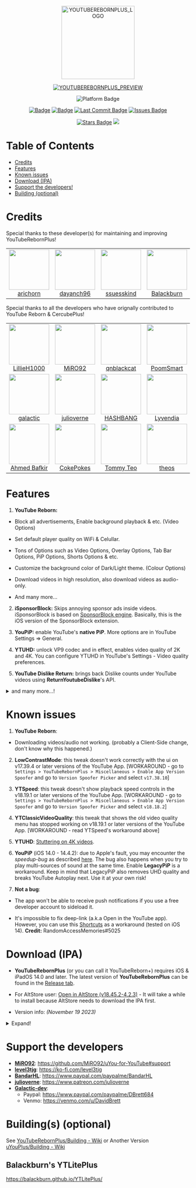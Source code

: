 <p align="center">
  <a href="https://user-images.githubusercontent.com/78001398/272768616-dd6060f8-9a75-420d-a90d-8183129ac9c2.png">
    <img src="https://user-images.githubusercontent.com/78001398/272768287-192c1f44-06fb-402e-9381-382dad57f37a.png" alt="YOUTUBEREBORNPLUS_LOGO" width="200px" height="200px">
  </a>
</p>

<p align="center">
  <a href="https://user-images.githubusercontent.com/78001398/217129808-4efa2213-9e01-4fa4-a9d4-04c90e7fa88b.png">
    <img src="https://user-images.githubusercontent.com/78001398/273735783-8ac8d491-fe89-4706-9406-6b82530f6f9d.png" alt="YOUTUBEREBORNPLUS_PREVIEW">
  </a>
</p>

<p align="center">
  <img src="https://img.shields.io/badge/Platform-iOS%20%7C%20iPadOS%2014.0%2B-yellow?logo=apple&logoColor=darkgray" alt="Platform Badge">
</p>

<p align="center">
    <a href="https://github.com/arichorn/YouTubeRebornPlus/release/latest"><img src="https://custom-icon-badges.demolab.com/github/v/release/arichorn/YouTubeRebornPlus?logo=youtube&color=%23ff0000&label=Latest%20Release" alt="Badge"></img></a>
    <a href="https://github.com/arichorn/YouTubeRebornPlus/releases/latest"><img src="https://img.shields.io/github/downloads/arichorn/YouTubeRebornPlus/total?color=%23ff0000&label=Downloads&logo=cloudsmith&logoColor=white" alt="Badge"></img></a>
    <a href="https://github.com/arichorn/YouTubeRebornPlus/commit"><img src="https://custom-icon-badges.demolab.com/github/last-commit/arichorn/YouTubeRebornPlus?logo=history&logoColor=white&color=%23ff0000&label=Last%20Commit" alt="Last Commit Badge"></a>
    <a href="https://github.com/arichorn/YouTubeRebornPlus/issues"><img src="https://custom-icon-badges.demolab.com/github/issues-raw/arichorn/YouTubeRebornPlus?logo=issue-opened&logoColor=white&color=%23ff0000&label=Issues" alt="Issues Badge"></a>
</p>

<p align="center">
    <a href="https://github.com/arichorn/YouTubeRebornPlus/stargazers"><img src="https://custom-icon-badges.demolab.com/github/stars/arichorn/YouTubeRebornPlus?logo=star&logoColor=white&color=%23ff0000&label=Stars" alt="Stars Badge"></img></a>
<a href="https://github.com/arichorn/YouTubeRebornPlus/network/members"><img src="https://custom-icon-badges.demolab.com/github/forks/arichorn/YouTubeRebornPlus?logo=github&logoColor=white&color=%23ff0000&label=Forks"></a>
</p>

# Table of Contents

* [Credits](#credits)
* [Features](#features)
* [Known issues](#known-issues)
* [Download (IPA)](#download-ipa)
* [Support the developers!](#support-the-developers)
* [Building (optional)](#building-optional)

# Credits

<table id='maintainer credit'>
Special thanks to these developer(s) for maintaining and improving YouTubeRebornPlus!
<tr>
<td align="center">
<a href='https://github.com/arichorn'>
<img src='https://user-images.githubusercontent.com/78001398/271853100-d5c74be7-4890-411c-907a-dc5f7b5fa46e.png' width='110px;'>
</a>
<br>
<a href='https://github.com/arichorn'>arichorn</a>
</td>
<td align="center">
<a href='https://github.com/dayanch96'>
<img src='https://user-images.githubusercontent.com/78001398/271853514-129334b3-498f-4804-aceb-392bf5e373e6.png' width='110px;'>
</a>
<br>
<a href='https://github.com/dayanch96'>dayanch96</a>
</td>
<td align="center">
<a href='https://github.com/ssuesskind'>
<img src='https://user-images.githubusercontent.com/78001398/271853585-77271641-b825-43b1-af57-d9f5b12fe8ff.png' width='110px;'>
</a>
<br>
<a href='https://github.com/ssuesskind'>ssuesskind</a>
</td>
<td align="center">
<a href='https://github.com/Balackburn'>
<img src='https://user-images.githubusercontent.com/78001398/271853318-3005deb3-b484-4b2b-a093-44c2af79b9af.png' width='110px;'>
</a>
<br>
<a href='https://github.com/Balackburn'>Balackburn</a>
</td>

<table id='credit'>
Special thanks to all the developers who have orignally contributed to YouTube Reborn & CercubePlus!
<tr>
<td align="center">
<a href='https://github.com/LillieH1000'>
<img src='https://user-images.githubusercontent.com/78001398/273734554-1dbcb189-0778-4239-a139-fb4325c12e46.png' width='110px'>
</a>
<br>
<a href='https://github.com/LillieH1000'>LillieH1000</a>
</td>
<td align="center">
<a href='https://github.com/MiRO92'>
<img src='https://user-images.githubusercontent.com/78001398/271811861-da79accc-095c-4cb3-b7b4-8d48b1449259.png' width='110px'>
</a>
<br>
<a href='https://twitter.com/miro92'>MiRO92</a>
</td>
<td align="center">
<a href='https://github.com/qnblackcat'>
<img src='https://user-images.githubusercontent.com/78001398/271812521-e52ebf96-7272-4ec0-a149-8e721c053508.png' width='110px'>
</a>
<br>
<a href='https://twitter.com/qnblackcat'>qnblackcat</a>
</td>
<td align="center">
<a href='https://github.com/PoomSmart'>
<img src='https://user-images.githubusercontent.com/78001398/271811615-96093202-4aec-4e50-a750-8c7b83f3862c.png' width='110px'>
</a>
<br>
<a href='https://twitter.com/poomsmart'>PoomSmart</a>
</td>
<td align="center">
<a href='https://github.com/level3tjg'>
<img src='https://user-images.githubusercontent.com/78001398/271812596-7854996a-3825-4971-a9ff-1001b4d153cb.png' width='110px'>
</a>
<br>
<a href='https://twitter.com/level3tjg'>level3tjg</a>
</td>
<td align="center">
<a href='https://github.com/BandarHL'>
<img src='https://user-images.githubusercontent.com/78001398/271812729-2bb63da0-5239-43a4-aa3e-e1daa67e8dc2.png' width='110px'>
</a>
<br>
<a href='https://twitter.com/bandarhl'>BandarHelal</a>
</td>
</tr>
  
<tr>
<td align="center">
<a href='https://github.com/Galactic-Dev'>
<img src='https://user-images.githubusercontent.com/78001398/271812231-5b7d5d9f-6d19-4174-8478-8f07379ee1ca.png' width='110px'>
</a>
<br>
<a href='https://twitter.com/dev_galactic'>galactic</a>
</td>
<td align="center">
<a href='https://github.com/julioverne'>
<img src='https://user-images.githubusercontent.com/78001398/271812914-bf26d603-2d94-49f4-9702-f5e66af3f44a.png' width='110px'>
</a>
<br>
<a href='https://twitter.com/ijulioverne'>julioverne</a>
</td>
<td align="center">
<a href='https://github.com/hbang'>
<img src='https://user-images.githubusercontent.com/78001398/271813035-2e168ee5-fc47-43a6-9307-0fc20c7fca60.png' width='110px'>
</a>
<br>
<a href='https://twitter.com/hashbang'>HASHBANG</a>
</td>
<td align="center">
<a href='https://github.com/Lyvendia'>
<img src='https://user-images.githubusercontent.com/78001398/271812187-1c0d5b24-caba-4616-b875-4c458d10ca55.png' width='110px'>
</a>
<br>
<a href='https://github.com/Lyvendia'>Lyvendia</a>
</td>
<td align="center">
<a href='https://github.com/therealFoxster'>
<img src='https://user-images.githubusercontent.com/78001398/271812075-923038a7-5ffa-4ea4-9de4-fdf4e5d556c2.png' width='110px'>
</a>
<br>
<a href='https://twitter.com/therealFoxster'>Foxster</a>
</td>
<td align="center">
<a href='https://github.com/ichitaso'>
<img src='https://user-images.githubusercontent.com/78001398/271812398-c7e40fa3-4e0b-4be2-aa51-900444d59abd.png' width='110px'>
</a>
<br>
<a href='https://twitter.com/ichitaso'>ichitaso</a>
</td>
</tr>

<tr>
<td align="center">
<a href='https://github.com/AhmedBafkir'>
<img src='https://user-images.githubusercontent.com/78001398/271813114-dcb005f7-b83b-40e6-a9cb-9b661dd6b33b.png' width='110px'>
</a>
<br>
<a href='https://twitter.com/Peaceful_0'>Ahmed Bafkir</a>
</td>
<td align="center">
<a href='https://github.com/CokePokes'>
<img src='https://user-images.githubusercontent.com/78001398/271813228-d28471b4-cb67-442c-bd63-276f1641a14e.png' width='110px'>
</a>
<br>
<a href='https://twitter.com/cokepokes'>CokePokes</a>
</td>
<td align="center">
<a href='https://github.com/ISnackable'>
<img src='https://user-images.githubusercontent.com/78001398/271813311-2027a8de-a08d-4f1b-97a4-167f4bcef497.png' width='110px'>
</a>
<br>
<a href='https://isnackable.me/'>Tommy Teo</a>
</td>
<td align="center">
<a href='https://github.com/theos/theos'>
<img src='https://user-images.githubusercontent.com/78001398/271813393-56a63730-a56d-41ba-b473-4d37761526c9.png' width='110px'>
</a>
<br>
<a href='https://theos.dev'>theos</a>
</td>
</tr>
</table>

# Features

1. **YouTube Reborn:**

- Block all advertisements, Enable background playback & etc. (Video Options)

- Set default player quality on WiFi & Celullar.

- Tons of Options such as Video Options, Overlay Options, Tab Bar Options, PiP Options, Shorts Options & etc.

- Customize the background color of Dark/Light theme. (Colour Options)

- Download videos in high resolution, also download videos as audio-only.

- And many more...

2. **iSponsorBlock:** Skips annoying sponsor ads inside videos. iSponsorBlock is based on [SponsorBlock engine](https://sponsor.ajay.app/). Basically, this is the iOS version of the SponsorBlock extension.

3. **YouPiP:** enable YouTube's **native PiP**. More options are in YouTube Settings => General.

4. **YTUHD:** unlock VP9 codec and in effect, enables video quality of 2K and 4K. You can configure YTUHD in YouTube's Settings - Video quality preferences.

5. **YouTube Dislike Return:** brings back Dislike counts under YouTube videos using **ReturnYoutubeDislike**'s API.

<details>
  <summary>and many more...!</summary>

6. **YTClassicVideoQuality:** since YouTube v16.xx, you need one more step to change the video quality. YTClassicVideoQuality brings back the old video quality selector, which is a lot better than the new one.

7. **YTNoHoverCards:** offer an option to enable/disable the annoying suggested videos show up at the end of the videos.

8. **YTABGoodies:** allow you to disable some YouTube A/B testing features. It is a combination of several tweaks, such as:

- YouAreThere: disable "Video paused. Continue watching?" popup in the YouTube app when you play a long video.

- YouRememberCaption: make YouTube remember your video caption setting (if not already).

- YTNoCheckLocalNetwork: block the Local Network permission popup.

9. **NOYTPremium:** remove YouTube Premium upsell alerts.

10. **YTSpeed**: a toggleable tweak to add 2.25x, 2.5x, 2.75x, 3x, 3.25x, 3.5x, 3.75x, 4x & 5x playback speed options in the video player.

11. **YTMiniplayerEnabler**: enable Miniplayer for all YouTube videos.

12. **DontEatMyContent**: prevent the notch/Dynamic Island from munching on 2:1 video content in YouTube.

13. **YTShortsProgress**: always enable progress bar and scrubbing in YouTube Shorts (iPhone only).

14. **YTABConfig**: allow user to control over YouTube A/B testing flags.

15. **YouMute**: Mute/unmute videos in the YouTube Video Player directly.

16. **YTNoCommunityPosts**: this can disable all the Community Posts on the YouTube app.

17. **LowContrastMode**: makes the YouTube Interface Low Contrast as possible to make it easier on the eyes.

any many more...
</details>

# Known issues

1. **YouTube Reborn**: 

- Downloading videos/audio not working. (probably a Client-Side change, don't know why this happened.)

2. **LowContrastMode**: this tweak doesn't work correctly with the ui on v17.39.4 or later versions of the YouTube App. [WORKAROUND - go to `Settings > YouTubeRebornPlus > Miscellaneous > Enable App Version Spoofer` and go to `Version Spoofer Picker` and select `v17.38.10`]

3. **YTSpeed**: this tweak doesn't show playback speed controls in the v18.19.1 or later versions of the YouTube App. [WORKAROUND - go to `Settings > YouTubeRebornPlus > Miscellaneous > Enable App Version Spoofer` and go to `Version Spoofer Picker` and select `v18.18.2`]

4. **YTClassicVideoQuality**: this tweak that shows the old video quality menu has stopped working on v18.19.1 or later versions of the YouTube App. [WORKAROUND - read YTSpeed's workaround above]

5. **YTUHD**: [Stuttering on 4K videos](https://github.com/qnblackcat/uYouPlus/issues/6).

6. **YouPiP** (iOS 14.0 - 14.4.2): due to Apple's fault, you may encounter the *speedup-bug* as described [here](https://drive.google.com/file/d/1NKdv1fr_KRWgD8nhkMDfG2eLBnbdeVtX/view?usp=sharing). The bug also happens when you try to play multi-sources of sound at the same time. Enable **LegacyPiP** is a workaround. Keep in mind that LegacyPiP also removes UHD quality and breaks YouTube Autoplay next. Use it at your own risk!

7. **Not a bug**: 

- The app won't be able to receive push notifications if you use a free developer account to sideload it. 

- It's impossible to fix deep-link (a.k.a Open in the YouTube app). However, you can use this [Shortcuts](https://shortcutsgallery.com/shortcuts/open-in-youtube/) as a workaround (tested on iOS 14). **Credit:** RandomAccessMemories#5025

# Download (IPA)

- **YouTubeRebornPlus** (or you can call it YouTubeReborn+) requires iOS & iPadOS 14.0 and later. The latest version of **YouTubeRebornPlus** can be found in the [Release tab](https://github.com/arichorn/YouTubeRebornPlus/releases/latest).

- For AltStore user: [Open in AltStore (v18.45.2-4.2.3)](https://tinyurl.com/mpf83c3h) - It will take a while to install because AltStore needs to download the IPA first.

- Version info: _(November 19 2023)_

<details>
  <summary>Expand!</summary>

| **Tweaks/App** | **Developer** | **Version** | **Open source** |
| - | - | :-: | :-:  |
| **YouTube** | Google Inc | 18.45.2 | ✖︎ |
| **YouTube Reborn** | LillieH1000 | 4.2.3 | [✔︎](https://github.com/LillieH1000/YouTube-Reborn) |
| **Open in YouTube** | [CokePokes](https://github.com/CokePokes/) | 1.2 | ✖︎ |
| **YTNoShorts** | [MiRO92](https://twitter.com/miro92) | 1.0.2 | [✔︎](https://github.com/MiRO92/YTNoShorts) |
| **iSponsorBlock** | [Galactic-Dev](https://github.com/Galactic-Dev) | 1.2 | [✔︎](https://github.com/Galactic-Dev/iSponsorBlock) |
| **BigYTMiniPlayer** | [Galactic-Dev](https://github.com/Galactic-Dev) | 1.0-1 | [✔︎](https://github.com/Galactic-Dev/BigYTMiniPlayer) |
| **YTNoCommunityPosts** | [michael-winay](https://github.com/michael-winay) | 0.0.2 | [✔︎](https://github.com/michael-winay/YTNoCommunityPosts) |
| **YTNoHoverCards** | [level3tjg](https://twitter.com/level3tjg) | 0.0.3 | [✔︎](https://github.com/level3tjg/YTNoHoverCards) |
| **YTMiniplayerEnabler** | [level3tjg](https://twitter.com/level3tjg) | 0.0.2 | [✔︎](https://github.com/level3tjg/YTMiniplayerEnabler) |
| **DontEatMyContent** | [therealFoxster](https://github.com/therealFoxster) | 1.0.12 | [✔︎](https://github.com/therealFoxster/DontEatMyContent) |
| **Alderis Color Picker** | [HASHBANG Productions](https://github.com/hbang) | 1.2 | [✔︎](https://github.com/hbang/Alderis) |
| **YTUHD** | PoomSmart | 1.4.0 | [✔︎](https://github.com/PoomSmart/YTUHD) |
| **YouPiP** | PoomSmart | 1.7.20 | [✔︎](https://github.com/PoomSmart/YouPiP) |
| **YTABConfig** | PoomSmart | 1.5.0-2 | [✔︎](https://github.com/PoomSmart/YTABConfig) |
| **IAmYouTube** | PoomSmart | 1.2.0 | [✔︎](https://github.com/PoomSmart/IAmYouTube) |
| **YTReExplore** | PoomSmart | 1.0.2 | [✔︎](https://github.com/PoomSmart/YTReExplore) |
| **NoYTPremium** | PoomSmart | 1.0.4 | [✔︎](https://github.com/PoomSmart/NoYTPremium) |
| **YTNoPaidPromo** | PoomSmart | 1.0.0 | [✔︎](https://github.com/PoomSmart/YTNoPaidPromo) |
| **YTAutoFullScreen** | PoomSmart | 1.0.3 | [✔︎](https://github.com/PoomSmart/YTAutoFullScreen) |
| **YTShortsProgress** | PoomSmart | 1.0.2 | [✔︎](https://github.com/PoomSmart/YTShortsProgress) |
| **Return YouTube Dislike** | PoomSmart | 1.11.4 | [✔︎](https://github.com/PoomSmart/Return-YouTube-Dislikes) |
| **YouMute** | [PoomSmart](https://twitter.com/poomsmart) | 1.2.1-2 | [✔︎](https://github.com/PoomSmart/YouMute) |
| **YouQuality** | [PoomSmart](https://twitter.com/poomsmart) | 1.1.4 | [✔︎](https://github.com/PoomSmart/YouQuality) |
| **YTVideoOverlay** | [PoomSmart](https://twitter.com/poomsmart) | 1.1.1-1 | [✔︎](https://github.com/PoomSmart/YTVideoOverlay) |
| **YTHoldForSpeed** | [joshuaseltzer](https://github.com/joshuaseltzer) | 1.0.7 | [✔︎](https://github.com/joshuaseltzer/YTHoldForSpeed) |
| **LowContrastMode** | [arichorn](https://github.com/arichorn) | 1.4.2 | [✔︎](https://github.com/arichorn/YTLowContrastMode) |

</details>

# Support the developers
- [**MiRO92**](https://twitter.com/miro92): https://github.com/MiRO92/uYou-for-YouTube#support
- [**level3tjg**](https://twitter.com/level3tjg): https://ko-fi.com/level3tjg
- [**BandarHL**](https://twitter.com/bandarhl): https://www.paypal.com/paypalme/BandarHL
- [**julioverne**](https://twitter.com/ijulioverne): https://www.patreon.com/julioverne
- [**Galactic-dev**](https://twitter.com/dev_galactic):   
  - Paypal: https://www.paypal.com/paypalme/DBrett684 
  - Venmo: https://venmo.com/u/DavidBrett

# Building(s) (optional)
See [YouTubeRebornPlus/Building - Wiki](https://github.com/arichorn/YouTubeRebornPlus/wiki/Building)
or Another Version [uYouPlus/Building - Wiki](https://github.com/qnblackcat/uYouPlus/wiki/Building)

## Balackburn's YTLitePlus
https://balackburn.github.io/YTLitePlus/
